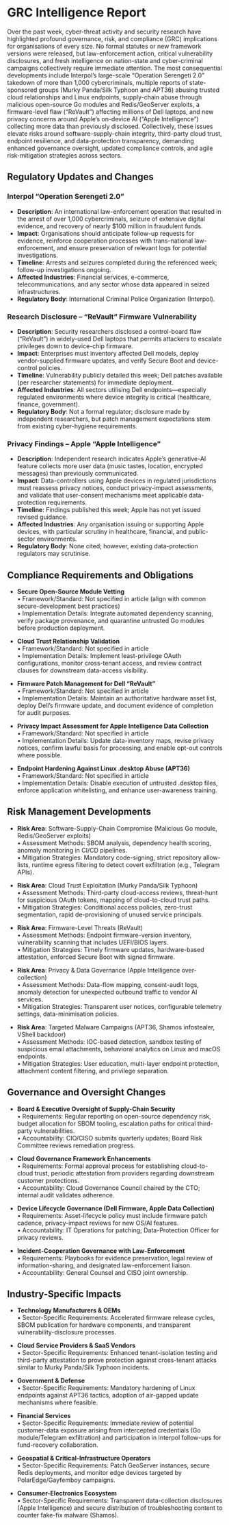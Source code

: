 # GRC Intelligence Report

Over the past week, cyber-threat activity and security research have highlighted profound governance, risk, and compliance (GRC) implications for organisations of every size. No formal statutes or new framework versions were released, but law-enforcement action, critical vulnerability disclosures, and fresh intelligence on nation-state and cyber-criminal campaigns collectively require immediate attention. The most consequential developments include Interpol’s large-scale “Operation Serengeti 2.0” takedown of more than 1,000 cybercriminals, multiple reports of state-sponsored groups (Murky Panda/Silk Typhoon and APT36) abusing trusted cloud relationships and Linux endpoints, supply-chain abuse through malicious open-source Go modules and Redis/GeoServer exploits, a firmware-level flaw (“ReVault”) affecting millions of Dell laptops, and new privacy concerns around Apple’s on-device AI (“Apple Intelligence”) collecting more data than previously disclosed. Collectively, these issues elevate risks around software-supply-chain integrity, third-party cloud trust, endpoint resilience, and data-protection transparency, demanding enhanced governance oversight, updated compliance controls, and agile risk-mitigation strategies across sectors.

## Regulatory Updates and Changes

### Interpol “Operation Serengeti 2.0”
- **Description**: An international law-enforcement operation that resulted in the arrest of over 1,000 cybercriminals, seizure of extensive digital evidence, and recovery of nearly $100 million in fraudulent funds.  
- **Impact**: Organisations should anticipate follow-up requests for evidence, reinforce cooperation processes with trans-national law-enforcement, and ensure preservation of relevant logs for potential investigations.  
- **Timeline**: Arrests and seizures completed during the referenced week; follow-up investigations ongoing.  
- **Affected Industries**: Financial services, e-commerce, telecommunications, and any sector whose data appeared in seized infrastructures.  
- **Regulatory Body**: International Criminal Police Organization (Interpol).

### Research Disclosure – “ReVault” Firmware Vulnerability
- **Description**: Security researchers disclosed a control-board flaw (“ReVault”) in widely-used Dell laptops that permits attackers to escalate privileges down to device-chip firmware.  
- **Impact**: Enterprises must inventory affected Dell models, deploy vendor-supplied firmware updates, and verify Secure Boot and device-control policies.  
- **Timeline**: Vulnerability publicly detailed this week; Dell patches available (per researcher statements) for immediate deployment.  
- **Affected Industries**: All sectors utilising Dell endpoints—especially regulated environments where device integrity is critical (healthcare, finance, government).  
- **Regulatory Body**: Not a formal regulator; disclosure made by independent researchers, but patch management expectations stem from existing cyber-hygiene requirements.

### Privacy Findings – Apple “Apple Intelligence”
- **Description**: Independent research indicates Apple’s generative-AI feature collects more user data (music tastes, location, encrypted messages) than previously communicated.  
- **Impact**: Data-controllers using Apple devices in regulated jurisdictions must reassess privacy notices, conduct privacy-impact assessments, and validate that user-consent mechanisms meet applicable data-protection requirements.  
- **Timeline**: Findings published this week; Apple has not yet issued revised guidance.  
- **Affected Industries**: Any organisation issuing or supporting Apple devices, with particular scrutiny in healthcare, financial, and public-sector environments.  
- **Regulatory Body**: None cited; however, existing data-protection regulators may scrutinise.

## Compliance Requirements and Obligations

- **Secure Open-Source Module Vetting**  
  • Framework/Standard: Not specified in article (align with common secure-development best practices)  
  • Implementation Details: Integrate automated dependency scanning, verify package provenance, and quarantine untrusted Go modules before production deployment.

- **Cloud Trust Relationship Validation**  
  • Framework/Standard: Not specified in article  
  • Implementation Details: Implement least-privilege OAuth configurations, monitor cross-tenant access, and review contract clauses for downstream data-access visibility.

- **Firmware Patch Management for Dell “ReVault”**  
  • Framework/Standard: Not specified in article  
  • Implementation Details: Maintain an authoritative hardware asset list, deploy Dell’s firmware update, and document evidence of completion for audit purposes.

- **Privacy Impact Assessment for Apple Intelligence Data Collection**  
  • Framework/Standard: Not specified in article  
  • Implementation Details: Update data-inventory maps, revise privacy notices, confirm lawful basis for processing, and enable opt-out controls where possible.

- **Endpoint Hardening Against Linux .desktop Abuse (APT36)**  
  • Framework/Standard: Not specified in article  
  • Implementation Details: Disable execution of untrusted .desktop files, enforce application whitelisting, and enhance user-awareness training.

## Risk Management Developments

- **Risk Area**: Software-Supply-Chain Compromise (Malicious Go module, Redis/GeoServer exploits)  
  • Assessment Methods: SBOM analysis, dependency health scoring, anomaly monitoring in CI/CD pipelines.  
  • Mitigation Strategies: Mandatory code-signing, strict repository allow-lists, runtime egress filtering to detect covert exfiltration (e.g., Telegram APIs).

- **Risk Area**: Cloud Trust Exploitation (Murky Panda/Silk Typhoon)  
  • Assessment Methods: Third-party cloud-access reviews, threat-hunt for suspicious OAuth tokens, mapping of cloud-to-cloud trust paths.  
  • Mitigation Strategies: Conditional access policies, zero-trust segmentation, rapid de-provisioning of unused service principals.

- **Risk Area**: Firmware-Level Threats (ReVault)  
  • Assessment Methods: Endpoint firmware-version inventory, vulnerability scanning that includes UEFI/BIOS layers.  
  • Mitigation Strategies: Timely firmware updates, hardware-based attestation, enforced Secure Boot with signed firmware.

- **Risk Area**: Privacy & Data Governance (Apple Intelligence over-collection)  
  • Assessment Methods: Data-flow mapping, consent-audit logs, anomaly detection for unexpected outbound traffic to vendor AI services.  
  • Mitigation Strategies: Transparent user notices, configurable telemetry settings, data-minimisation policies.

- **Risk Area**: Targeted Malware Campaigns (APT36, Shamos infostealer, VShell backdoor)  
  • Assessment Methods: IOC-based detection, sandbox testing of suspicious email attachments, behavioral analytics on Linux and macOS endpoints.  
  • Mitigation Strategies: User education, multi-layer endpoint protection, attachment content filtering, and privilege separation.

## Governance and Oversight Changes

- **Board & Executive Oversight of Supply-Chain Security**  
  • Requirements: Regular reporting on open-source dependency risk, budget allocation for SBOM tooling, escalation paths for critical third-party vulnerabilities.  
  • Accountability: CIO/CISO submits quarterly updates; Board Risk Committee reviews remediation progress.

- **Cloud Governance Framework Enhancements**  
  • Requirements: Formal approval process for establishing cloud-to-cloud trust, periodic attestation from providers regarding downstream customer protections.  
  • Accountability: Cloud Governance Council chaired by the CTO; internal audit validates adherence.

- **Device Lifecycle Governance (Dell Firmware, Apple Data Collection)**  
  • Requirements: Asset-lifecycle policy must include firmware patch cadence, privacy-impact reviews for new OS/AI features.  
  • Accountability: IT Operations for patching; Data-Protection Officer for privacy reviews.

- **Incident-Cooperation Governance with Law-Enforcement**  
  • Requirements: Playbooks for evidence preservation, legal review of information-sharing, and designated law-enforcement liaison.  
  • Accountability: General Counsel and CISO joint ownership.

## Industry-Specific Impacts

- **Technology Manufacturers & OEMs**  
  • Sector-Specific Requirements: Accelerated firmware release cycles, SBOM publication for hardware components, and transparent vulnerability-disclosure processes.

- **Cloud Service Providers & SaaS Vendors**  
  • Sector-Specific Requirements: Enhanced tenant-isolation testing and third-party attestation to prove protection against cross-tenant attacks similar to Murky Panda/Silk Typhoon incidents.

- **Government & Defense**  
  • Sector-Specific Requirements: Mandatory hardening of Linux endpoints against APT36 tactics, adoption of air-gapped update mechanisms where feasible.

- **Financial Services**  
  • Sector-Specific Requirements: Immediate review of potential customer-data exposure arising from intercepted credentials (Go module/Telegram exfiltration) and participation in Interpol follow-ups for fund-recovery collaboration.

- **Geospatial & Critical-Infrastructure Operators**  
  • Sector-Specific Requirements: Patch GeoServer instances, secure Redis deployments, and monitor edge devices targeted by PolarEdge/Gayfemboy campaigns.

- **Consumer-Electronics Ecosystem**  
  • Sector-Specific Requirements: Transparent data-collection disclosures (Apple Intelligence) and secure distribution of troubleshooting content to counter fake-fix malware (Shamos).

